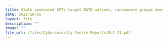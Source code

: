 ```yaml
---
title: State sponsored APTs target NATO nations, ransomware groups emerge again
date: 2021-10-01
layout: file
description: ""
image: ""
file_url: /files/Cybersecurity Centre Reports/Oct-21.pdf
---
```

